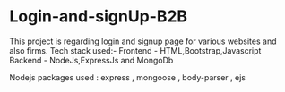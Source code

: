 # Login-and-signUp-B2B

This project is regarding login and signup page for various websites and also firms.
Tech stack used:-
Frontend - HTML,Bootstrap,Javascript
Backend - NodeJs,ExpressJs and MongoDb

Nodejs packages used : express , mongoose , body-parser , ejs

